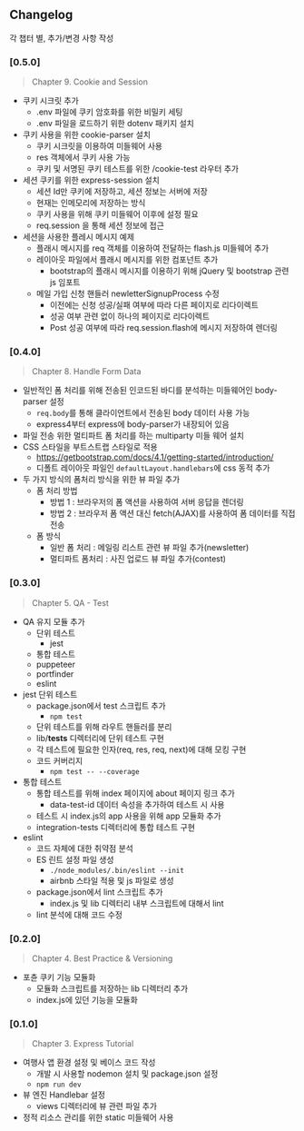 ## Changelog

각 챕터 별, 추가/변경 사항 작성

### [0.5.0]

> Chapter 9. Cookie and Session

- 쿠키 시크릿 추가
  - .env 파일에 쿠키 암호화를 위한 비밀키 세팅
  - .env 파일을 로드하기 위한 dotenv 패키지 설치
- 쿠키 사용을 위한 cookie-parser 설치
  - 쿠키 시크릿을 이용하여 미들웨어 사용
  - res 객체에서 쿠키 사용 가능
  - 쿠키 및 서명된 쿠키 테스트를 위한 /cookie-test 라우터 추가
- 세션 쿠키를 위한 express-session 설치
  - 세션 Id만 쿠키에 저장하고, 세션 정보는 서버에 저장
  - 현재는 인메모리에 저장하는 방식
  - 쿠키 사용을 위해 쿠키 미들웨어 이후에 설정 필요
  - req.session 을 통해 세션 정보에 접근
- 세션을 사용한 플레시 메시지 예제
  - 플래시 메시지를 req 객체를 이용하여 전달하는 flash.js 미들웨어 추가
  - 레이아웃 파일에서 플래시 메시지를 위한 컴포넌트 추가
    - bootstrap의 플래시 메시지를 이용하기 위해 jQuery 및 bootstrap 관련 js 임포트
  - 메일 가입 신청 핸들러 newletterSignupProcess 수정
    - 이전에는 신청 성공/실패 여부에 따라 다른 페이지로 리다이렉트
    - 성공 여부 관련 없이 하나의 페이지로 리다이렉트
    - Post 성공 여부에 따라 req.session.flash에 메시지 저장하여 렌더링


### [0.4.0]

> Chapter 8. Handle Form Data

- 일반적인 폼 처리를 위해 전송된 인코드된 바디를 분석하는 미들웨어인 body-parser 설정
  - `req.body`를 통해 클라이언트에서 전송된 body 데이터 사용 가능
  - express4부터 express에 body-parser가 내장되어 있음
- 파일 전송 위한 멀티파트 폼 처리를 하는 multiparty 미들 웨어 설치
- CSS 스타일을 부트스트랩 스타일로 적용
  - https://getbootstrap.com/docs/4.1/getting-started/introduction/
  - 디폴트 레이아웃 파일인 `defaultLayout.handlebars`에 css 동적 추가
- 두 가지 방식의 폼처리 방식을 위한 뷰 파일 추가
  - 폼 처리 방법
    - 방법 1 : 브라우저의 폼 액션을 사용하여 서버 응답을 렌더링
    - 방법 2 : 브라우저 폼 액션 대신 fetch(AJAX)를 사용하여 폼 데이터를 직접 전송
  - 폼 방식 
    - 일반 폼 처리 : 메일링 리스트 관련 뷰 파일 추가(newsletter)
    - 멀티파트 폼처리 : 사진 업로드 뷰 파일 추가(contest)

  
### [0.3.0]

> Chapter 5. QA - Test

- QA 유지 모듈 추가
  - 단위 테스트
    - jest 
  - 통합 테스트
   - puppeteer
   - portfinder
  - eslint
- jest 단위 테스트
  - package.json에서 test 스크립트 추가
    - `npm test`
  - 단위 테스트를 위해 라우트 핸들러를 분리
  - lib/__tests__ 디렉터리에 단위 테스트 구현
  - 각 테스트에 필요한 인자(req, res, req, next)에 대해 모킹 구현
  - 코드 커버리지
    - `npm test -- --coverage`
- 통합 테스트
  - 통합 테스트를 위해 index 페이지에 about 페이지 링크 추가
    - data-test-id 데이터 속성을 추가하여 테스트 시 사용
  - 테스트 시 index.js의 app 사용을 위해 app 모듈화 추가
  - integration-tests 디렉터리에 통합 테스트 구현
- eslint
  - 코드 자체에 대한 취약점 분석
  - ES 린트 설정 파일 생성
    - `./node_modules/.bin/eslint --init`
    - airbnb 스타일 적용 및 js 파일로 생성
  - package.json에서 lint 스크립트 추가
    - index.js 및 lib 디렉터리 내부 스크립트에 대해서 lint
  - lint 분석에 대해 코드 수정

### [0.2.0]

> Chapter 4. Best Practice & Versioning

- 포츈 쿠키 기능 모듈화
  - 모듈화 스크립트를 저장하는 lib 디렉터리 추가
  - index.js에 있던 기능을 모듈화

### [0.1.0]

> Chapter 3. Express Tutorial

- 여행사 앱 환경 설정 및 베이스 코드 작성
  - 개발 시 사용할 nodemon 설치 및 package.json 설정
  - `npm run dev`
- 뷰 엔진 Handlebar 설정
  - views 디렉터리에 뷰 관련 파일 추가
- 정적 리소스 관리를 위한 static 미들웨어 사용
